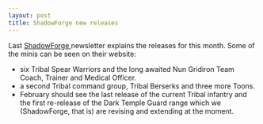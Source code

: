 ```yaml
---
layout: post
title: ShadowForge new releases
---
```


Last <a title="ShadowForge - Conventions" href="http://www.shadowforge.com.au/news.html">ShadowForge </a> newsletter explains the releases for this month. Some of the minis can be seen on their website: 

<ul><li>six Tribal Spear Warriors and the long awaited Nun Gridiron Team Coach, Trainer and Medical Officer.</li>
<li>a second Tribal command group, Tribal Berserks and three more Toons.</li>
<li>February should see the last release of the current Tribal infantry and the first re-release of the Dark Temple Guard range which we (ShadowForge, that is) are revising and extending at the moment.</li>
</ul>

